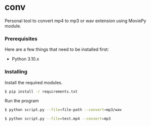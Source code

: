 # conv

Personal tool to convert mp4 to mp3 or wav extension using MoviePy module.

### Prerequisites

Here are a few things that need to be installed first:

- Python 3.10.x

### Installing

Install the required modules.

```bash
$ pip install -r requirements.txt
```

Run the program

```bash
$ python script.py --file=file-path --convert=mp3/wav
```

```bash
$ python script.py --file=test.mp4 --convert=mp3
```